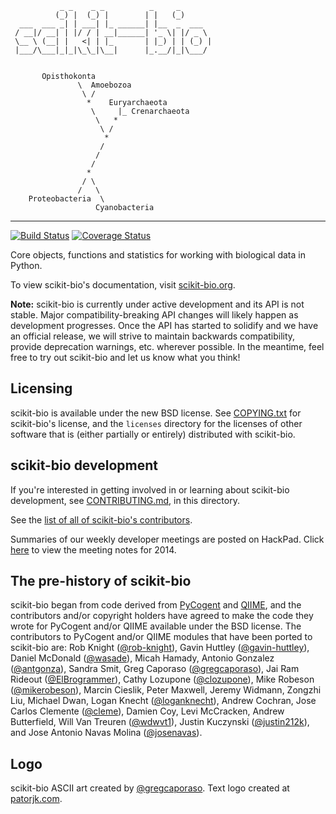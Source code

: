                _ _    _ _          _     _
              (_) |  (_) |        | |   (_)
      ___  ___ _| | ___| |_ ______| |__  _  ___
     / __|/ __| | |/ / | __|______| '_ \| |/ _ \
     \__ \ (__| |   <| | |_       | |_) | | (_) |
     |___/\___|_|_|\_\_|\__|      |_.__/|_|\___/


           Opisthokonta
                   \  Amoebozoa
                    \ /
                     *    Euryarchaeota
                      \     |_ Crenarchaeota
                       \   *
                        \ /
                         *
                        /
                       /
                      /
                     *
                    / \
                   /   \
        Proteobacteria  \
                       Cyanobacteria
    
    
---
[![Build Status](https://travis-ci.org/biocore/scikit-bio.png?branch=master)](https://travis-ci.org/biocore/scikit-bio) [![Coverage Status](https://coveralls.io/repos/biocore/scikit-bio/badge.png)](https://coveralls.io/r/biocore/scikit-bio)

Core objects, functions and statistics for working with biological data in Python.

To view scikit-bio's documentation, visit [scikit-bio.org](http://scikit-bio.org).

**Note:** scikit-bio is currently under active development and its API is not
stable. Major compatibility-breaking API changes will likely happen as
development progresses. Once the API has started to solidify and we have an
official release, we will strive to maintain backwards compatibility, provide
deprecation warnings, etc. wherever possible. In the meantime, feel free to try
out scikit-bio and let us know what you think!

Licensing
---------

scikit-bio is available under the new BSD license. See
[COPYING.txt](COPYING.txt) for scikit-bio's license, and the ```licenses```
directory for the licenses of other software that is (either partially or
entirely) distributed with scikit-bio.

scikit-bio development
----------------------

If you're interested in getting involved in or learning about scikit-bio development, see [CONTRIBUTING.md](CONTRIBUTING.md), in this directory.

See the [list of all of scikit-bio's contributors](https://github.com/biocore/scikit-bio/graphs/contributors).

Summaries of our weekly developer meetings are posted on HackPad. Click [here](https://hackpad.com/2014-scikit-bio-developer-meeting-notes-1S2RbMqy0iM) to view the meeting notes for 2014.

The pre-history of scikit-bio
-----------------------------

scikit-bio began from code derived from [PyCogent](http://www.pycogent.org) and
[QIIME](http://www.qiime.org), and the contributors and/or copyright holders
have agreed to make the code they wrote for PyCogent and/or QIIME available
under the BSD license. The contributors to PyCogent and/or QIIME modules that
have been ported to scikit-bio are: Rob Knight
([@rob-knight](https://github.com/rob-knight)), Gavin Huttley
([@gavin-huttley](https://github.com/gavin-huttley)), Daniel McDonald
([@wasade](https://github.com/wasade)), Micah Hamady, Antonio Gonzalez
([@antgonza](https://github.com/antgonza)), Sandra Smit, Greg Caporaso
([@gregcaporaso](https://github.com/gregcaporaso)), Jai Ram Rideout
([@ElBrogrammer](https://github.com/ElBrogrammer)), Cathy Lozupone
([@clozupone](clozupone)), Mike Robeson
([@mikerobeson](https://github.com/mikerobeson)), Marcin Cieslik, Peter
Maxwell, Jeremy Widmann, Zongzhi Liu, Michael Dwan, Logan Knecht
([@loganknecht](https://github.com/loganknecht)), Andrew Cochran, Jose Carlos
Clemente ([@cleme](https://github.com/cleme)), Damien Coy, Levi McCracken,
Andrew Butterfield, Will Van Treuren ([@wdwvt1](https://github.com/wdwvt1)),
Justin Kuczynski ([@justin212k](https://github.com/justin212k)), and Jose
Antonio Navas Molina ([@josenavas](https://github.com/josenavas)).

Logo
----
scikit-bio ASCII art created by [@gregcaporaso](https://github.com/gregcaporaso). Text logo created at [patorjk.com](http://patorjk.com/software/taag/).
